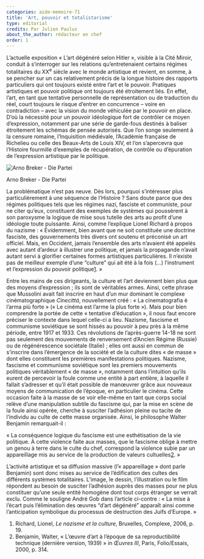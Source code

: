 ```yaml
---
categories: aide-memoire-71
title: 'Art, pouvoir et totalistarisme'
type: editorial
credits: Par Julien Paulus
about_the_author: rédacteur en chef
order: 1
---
```

L’actuelle exposition « L’art dégénéré selon Hitler », visible à la Cité Miroir, conduit à s’interroger sur les relations qu’entretenaient certains régimes totalitaires du XX<sup>e</sup> siècle avec le monde artistique et revient, en somme, à se pencher sur un cas relativement précis de la longue histoire des rapports particuliers qui ont toujours existé entre l’art et le pouvoir. Pratiques artistiques et pouvoir politique ont toujours été étroitement liés. En effet, l’art, en tant que tentative personnelle de représentation ou de traduction du réel, court toujours le risque d’entrer en concurrence – voire en contradiction – avec la vision du monde véhiculée par le pouvoir en place. D’où la nécessité pour un pouvoir idéologique fort de contrôler ce moyen d’expression, notamment par une série de garde-fous destinés à baliser étroitement les schémas de pensée autorisés. Que l’on songe seulement à la censure romaine, l’Inquisition médiévale, l’Académie française de Richelieu ou celle des Beaux-Arts de Louis XIV, et l’on s’apercevra que l’Histoire fourmille d’exemples de récupération, de contrôle ou d’épuration de l’expression artistique par le politique.

![](/assets/uploads/am71_p.1_arnobreker_diepartei.jpg "Arno Breker - Die Partei")

<span class="img-copyright">Arno Breker - Die Partei</span>

La problématique n’est pas neuve. Dès lors, pourquoi s’intéresser plus particulièrement à une séquence de l’Histoire ? Sans doute parce que des régimes politiques tels que les régimes nazi, fasciste et communiste, pour ne citer qu’eux, constituent des exemples de systèmes qui poussèrent à son paroxysme la logique de mise sous tutelle des arts au profit d’une idéologie toute puissante. Ainsi, comme l’explique Lionel Richard à propos du nazisme : « Évidemment, bien avant que ne soit constituée une doctrine fasciste, des gouvernements très divers ont soutenu et préconisé un art officiel. Mais, en Occident, jamais l’ensemble des arts n’avaient été appelés avec autant d’ardeur à illustrer une politique, et jamais la propagande n’avait autant servi à glorifier certaines formes artistiques particulières. Il n’existe pas de meilleur exemple d’une “culture” qui ait été à la fois (…) l’instrument et l’expression du pouvoir politique[1](#footnote-1). »

Entre les mains de ces dirigeants, la culture et l’art deviennent bien plus que des moyens d’expression ; ils sont de véritables armes. Ainsi, cette phrase que Mussolini avait fait inscrire en haut d’un mur dominant le complexe cinématographique _Cinecittá_, nouvellement créé : « La cinematografia è l’arma più forte » (« Le cinéma est l’arme la plus forte »). Mais pour bien comprendre la portée de cette « tentative d’éducation », il nous faut encore préciser le contexte dans lequel celle-ci a lieu. Nazisme, fascisme et communisme soviétique se sont hissés au pouvoir à peu près à la même période, entre 1917 et 1933. Ces révolutions de l’après-guerre 14-18 ne sont pas seulement des mouvements de renversement d’Ancien Régime (Russie) ou de régénérescence sociétale (Italie) ; elles ont aussi en commun de s’inscrire dans l’émergence de la société et de la culture dites « de masse » dont elles constituent les premières manifestations politiques. Nazisme, fascisme et communisme soviétique sont les premiers mouvements politiques véritablement « de masse », notamment dans l’intuition qu’ils eurent de percevoir la foule comme une entité à part entière, à laquelle il fallait s’adresser et qu’il était possible de manœuvrer grâce aux nouveaux moyens de communication de l’époque, en particulier le cinéma. Cette occasion faite à la masse de se voir elle-même en tant que corps social relève d’une manipulation subtile du fascisme qui, par la mise en scène de la foule ainsi opérée, cherche à susciter l’adhésion pleine ou tacite de l’individu au culte de cette masse organisée. Ainsi, le philosophe Walter Benjamin remarquait-il :

« La conséquence logique du fascisme est une esthétisation de la vie politique. À cette violence faite aux masses, que le fascisme oblige à mettre un genou à terre dans le culte du chef, correspond la violence subie par un appareillage mis au service de la production de valeurs cultuelles[2](#footnote-2). »

L’activité artistique et sa diffusion massive (l’« appareillage » dont parle Benjamin) sont donc mises au service de l’édification des cultes des différents systèmes totalitaires. L’image, le dessin, l’illustration ou le film répondent au besoin de susciter l’adhésion auprès des masses pour ne plus constituer qu’une seule entité homogène dont tout corps étranger se verrait exclu. Comme le souligne André Gob dans l’article ci-contre : « La mise à l’écart puis l’élimination des œuvres “d’art dégénéré” apparaît ainsi comme l’anticipation symbolique du processus de destruction des Juifs d’Europe. »

1. Richard, Lionel, _Le nazisme et la culture_, Bruxelles, Complexe, 2006, p. 19.
2. Benjamin, Walter, « L’œuvre d’art à l’époque de sa reproductibilité technique (dernière version, 1939) » in _Œuvres III_, Paris, Folio/Essais, 2000, p. 314.

